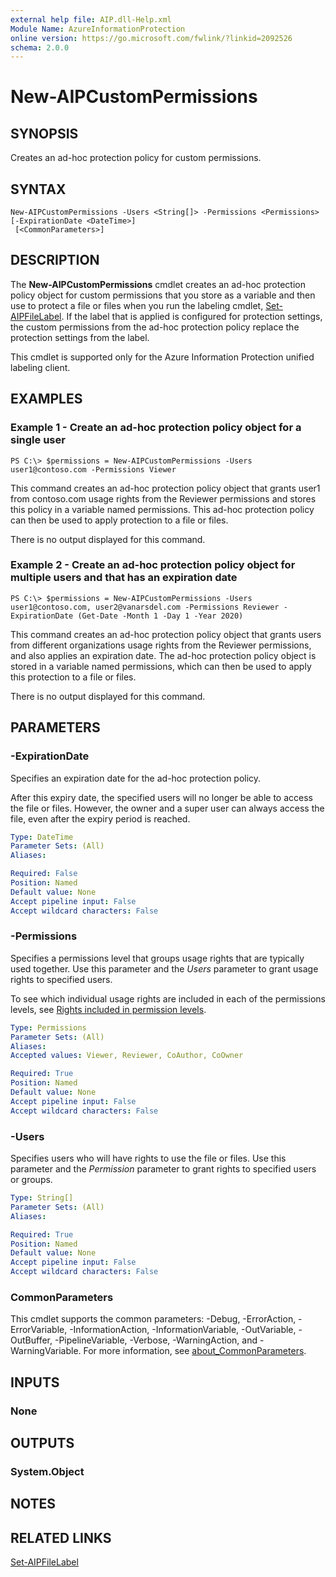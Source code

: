 ```yaml
---
external help file: AIP.dll-Help.xml
Module Name: AzureInformationProtection
online version: https://go.microsoft.com/fwlink/?linkid=2092526
schema: 2.0.0
---
```


# New-AIPCustomPermissions

## SYNOPSIS
Creates an ad-hoc protection policy for custom permissions.

## SYNTAX

```
New-AIPCustomPermissions -Users <String[]> -Permissions <Permissions> [-ExpirationDate <DateTime>]
 [<CommonParameters>]
```

## DESCRIPTION
The **New-AIPCustomPermissions** cmdlet creates an ad-hoc protection policy object for custom permissions that you store as a variable and then use to protect a file or files when you run the labeling cmdlet, [Set-AIPFileLabel](./Set-AIPFileLabel.md). If the label that is applied is configured for protection settings, the custom permissions from the ad-hoc protection policy replace the protection settings from the label.

This cmdlet is supported only for the Azure Information Protection unified labeling client.

## EXAMPLES

### Example 1 - Create an ad-hoc protection policy object for a single user
```
PS C:\> $permissions = New-AIPCustomPermissions -Users user1@contoso.com -Permissions Viewer
```

This command creates an ad-hoc protection policy object that grants user1 from contoso.com usage rights from the Reviewer permissions and stores this policy in a variable named permissions. This ad-hoc protection policy can then be used to apply protection to a file or files.

There is no output displayed for this command.

### Example 2 - Create an ad-hoc protection policy object for multiple users and that has an expiration date
```
PS C:\> $permissions = New-AIPCustomPermissions -Users user1@contoso.com, user2@vanarsdel.com -Permissions Reviewer -ExpirationDate (Get-Date -Month 1 -Day 1 -Year 2020)
```

This command creates an ad-hoc protection policy object that grants users from different organizations usage rights from the Reviewer permissions, and also applies an expiration date. The ad-hoc protection policy object is stored in a variable named permissions, which can then be used to apply this protection to a file or files.

There is no output displayed for this command.

## PARAMETERS

### -ExpirationDate
Specifies an expiration date for the ad-hoc protection policy.

After this expiry date, the specified users will no longer be able to access the file or files. However, the owner and a super user can always access the file, even after the expiry period is reached.

```yaml
Type: DateTime
Parameter Sets: (All)
Aliases:

Required: False
Position: Named
Default value: None
Accept pipeline input: False
Accept wildcard characters: False
```

### -Permissions
Specifies a permissions level that groups usage rights that are typically used together. Use this parameter and the *Users* parameter to grant usage rights to specified users.

To see which individual usage rights are included in each of the permissions levels, see [Rights included in permission levels](https://docs.microsoft.com/azure/information-protection/configure-usage-rights#rights-included-in-permissions-levels).

```yaml
Type: Permissions
Parameter Sets: (All)
Aliases:
Accepted values: Viewer, Reviewer, CoAuthor, CoOwner

Required: True
Position: Named
Default value: None
Accept pipeline input: False
Accept wildcard characters: False
```

### -Users
Specifies users who will have rights to use the file or files. Use this parameter and the *Permission* parameter to grant rights to specified users or groups. 

```yaml
Type: String[]
Parameter Sets: (All)
Aliases:

Required: True
Position: Named
Default value: None
Accept pipeline input: False
Accept wildcard characters: False
```

### CommonParameters
This cmdlet supports the common parameters: -Debug, -ErrorAction, -ErrorVariable, -InformationAction, -InformationVariable, -OutVariable, -OutBuffer, -PipelineVariable, -Verbose, -WarningAction, and -WarningVariable. For more information, see [about_CommonParameters](https://go.microsoft.com/fwlink/?LinkID=113216).

## INPUTS

### None

## OUTPUTS

### System.Object
## NOTES

## RELATED LINKS

[Set-AIPFileLabel](Set-AIPFileLabel.md)



